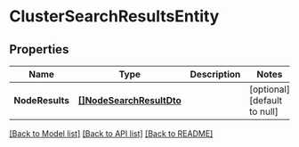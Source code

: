 # ClusterSearchResultsEntity

## Properties
Name | Type | Description | Notes
------------ | ------------- | ------------- | -------------
**NodeResults** | [**[]NodeSearchResultDto**](NodeSearchResultDTO.md) |  | [optional] [default to null]

[[Back to Model list]](../README.md#documentation-for-models) [[Back to API list]](../README.md#documentation-for-api-endpoints) [[Back to README]](../README.md)


